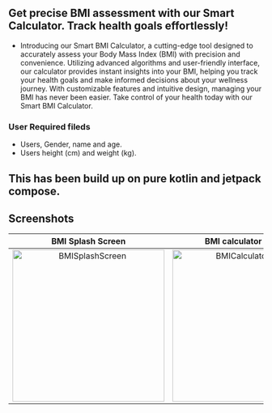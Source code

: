 ## Get precise BMI assessment with our Smart Calculator. Track health goals effortlessly!

* Introducing our Smart BMI Calculator, a cutting-edge tool designed to accurately assess your Body Mass Index (BMI) with precision and convenience. Utilizing advanced algorithms and user-friendly interface, our calculator provides instant insights into your BMI, helping you track your health goals and make informed decisions about your wellness journey. With customizable features and intuitive design, managing your BMI has never been easier. Take control of your health today with our Smart BMI Calculator.


### User Required fileds 

* Users, Gender, name and age.
* Users height (cm) and weight (kg).

## This has been build up on pure kotlin and jetpack compose.

## Screenshots

|BMI Splash Screen|BMI calculator Screen|BMISplashScreen|
|:---:|:---:|:---:|
|<img width="300" alt="BMISplashScreen" src="https://github.com/shivanandyadav11/SmartBmiCalculator/assets/26367466/1ab55f34-4fac-4be2-9019-87b15031ffe0">|<img width="300" alt="BMICalculatorPage" src="https://github.com/shivanandyadav11/SmartBmiCalculator/assets/26367466/09cdae6c-23dc-45c6-ac68-dd065cfed37d">|<img width="300" alt="BMIResultPage" src="https://github.com/shivanandyadav11/SmartBmiCalculator/assets/26367466/dbbb37c3-ca51-4c4f-ac5e-d0ddfb723a65">|
